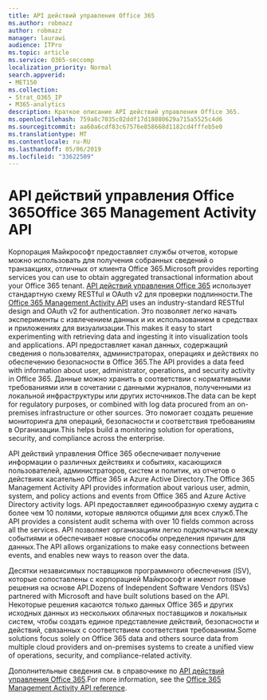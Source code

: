 ```yaml
---
title: API действий управления Office 365
ms.author: robmazz
author: robmazz
manager: laurawi
audience: ITPro
ms.topic: article
ms.service: O365-seccomp
localization_priority: Normal
search.appverid:
- MET150
ms.collection:
- Strat_O365_IP
- M365-analytics
description: Краткое описание API действий управления Office 365.
ms.openlocfilehash: 759a8c7035c02ddf17d18080629a715a5525c4d6
ms.sourcegitcommit: aa60a6cdf83c67576e858668d1182cd4fffeb5e0
ms.translationtype: MT
ms.contentlocale: ru-RU
ms.lasthandoff: 05/06/2019
ms.locfileid: "33622509"
---
```

# <a name="office-365-management-activity-api"></a><span data-ttu-id="55f86-103">API действий управления Office 365</span><span class="sxs-lookup"><span data-stu-id="55f86-103">Office 365 Management Activity API</span></span>

<span data-ttu-id="55f86-104">Корпорация Майкрософт предоставляет службы отчетов, которые можно использовать для получения собранных сведений о транзакциях, отличных от клиента Office 365.</span><span class="sxs-lookup"><span data-stu-id="55f86-104">Microsoft provides reporting services you can use to obtain aggregated transactional information about your Office 365 tenant.</span></span> <span data-ttu-id="55f86-105">[API действий управления Office 365](https://docs.microsoft.com/office/office-365-management-api/office-365-management-apis-overview) использует стандартную схему RESTful и OAuth v2 для проверки подлинности.</span><span class="sxs-lookup"><span data-stu-id="55f86-105">The [Office 365 Management Activity API](https://docs.microsoft.com/office/office-365-management-api/office-365-management-apis-overview) uses an industry-standard RESTful design and OAuth v2 for authentication.</span></span> <span data-ttu-id="55f86-106">Это позволяет легко начать эксперименты с извлечением данных и их использованием в средствах и приложениях для визуализации.</span><span class="sxs-lookup"><span data-stu-id="55f86-106">This makes it easy to start experimenting with retrieving data and ingesting it into visualization tools and applications.</span></span> <span data-ttu-id="55f86-107">API предоставляет канал данных, содержащий сведения о пользователях, администраторах, операциях и действиях по обеспечению безопасности в Office 365.</span><span class="sxs-lookup"><span data-stu-id="55f86-107">The API provides a data feed with information about user, administrator, operations, and security activity in Office 365.</span></span> <span data-ttu-id="55f86-108">Данные можно хранить в соответствии с нормативными требованиями или в сочетании с данными журналов, полученными из локальной инфраструктуры или других источников.</span><span class="sxs-lookup"><span data-stu-id="55f86-108">The data can be kept for regulatory purposes, or combined with log data procured from an on-premises infrastructure or other sources.</span></span> <span data-ttu-id="55f86-109">Это помогает создать решение мониторинга для операций, безопасности и соответствия требованиям в Организации.</span><span class="sxs-lookup"><span data-stu-id="55f86-109">This helps build a monitoring solution for operations, security, and compliance across the enterprise.</span></span>

<span data-ttu-id="55f86-110">API действий управления Office 365 обеспечивает получение информации о различных действиях и событиях, касающихся пользователей, администраторов, систем и политик, из отчетов о действиях касательно Office 365 и Azure Active Directory.</span><span class="sxs-lookup"><span data-stu-id="55f86-110">The Office 365 Management Activity API provides information about various user, admin, system, and policy actions and events from Office 365 and Azure Active Directory activity logs.</span></span> <span data-ttu-id="55f86-111">API предоставляет единообразную схему аудита с более чем 10 полями, которые являются общими для всех служб.</span><span class="sxs-lookup"><span data-stu-id="55f86-111">The API provides a consistent audit schema with over 10 fields common across all the services.</span></span> <span data-ttu-id="55f86-112">API позволяет организациям легко подключаться между событиями и обеспечивает новые способы определения причин для данных.</span><span class="sxs-lookup"><span data-stu-id="55f86-112">The API allows organizations to make easy connections between events, and enables new ways to reason over the data.</span></span>

<span data-ttu-id="55f86-113">Десятки независимых поставщиков программного обеспечения (ISV), которые сопоставлены с корпорацией Майкрософт и имеют готовые решения на основе API.</span><span class="sxs-lookup"><span data-stu-id="55f86-113">Dozens of Independent Software Vendors (ISVs) partnered with Microsoft and have built solutions based on the API.</span></span> <span data-ttu-id="55f86-114">Некоторые решения касаются только данных Office 365 и других исходных данных из нескольких облачных поставщиков и локальных систем, чтобы создать единое представление действий, безопасности и действий, связанных с соответствием соответствия требованиям.</span><span class="sxs-lookup"><span data-stu-id="55f86-114">Some solutions focus solely on Office 365 data and others source data from multiple cloud providers and on-premises systems to create a unified view of operations, security, and compliance-related activity.</span></span> 

<span data-ttu-id="55f86-115">Дополнительные сведения см. в справочнике по [API действий управления Office 365](https://docs.microsoft.com/office/office-365-management-api/office-365-management-activity-api-reference).</span><span class="sxs-lookup"><span data-stu-id="55f86-115">For more information, see the [Office 365 Management Activity API reference](https://docs.microsoft.com/office/office-365-management-api/office-365-management-activity-api-reference).</span></span>
